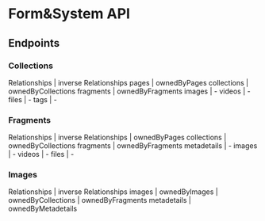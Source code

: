# Form&System API

## Endpoints
### Collections
Relationships | inverse Relationships
pages | ownedByPages
collections | ownedByCollections
fragments | ownedByFragments
images | -
videos | -
files | -
tags | -

### Fragments
Relationships | inverse Relationships
 | ownedByPages
collections | ownedByCollections
fragments | ownedByFragments
metadetails | -
images | -
videos | -
files | -

### Images
Relationships | inverse Relationships
images | ownedByImages
 | ownedByCollections
 | ownedByFragments
metadetails | ownedByMetadetails
